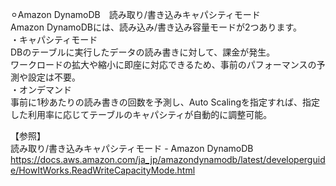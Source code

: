 ⚪︎Amazon DynamoDB　読み取り/書き込みキャパシティモード</br>
Amazon DynamoDBには、読み込み/書き込み容量モードが2つあります。</br>
・キャパシティモード</br>
DBのテーブルに実行したデータの読み書きに対して、課金が発生。</br>
ワークロードの拡大や縮小に即座に対応できるため、事前のパフォーマンスの予測や設定は不要。</br>
・オンデマンド</br>
事前に1秒あたりの読み書きの回数を予測し、Auto Scalingを指定すれば、指定した利用率に応じてテーブルのキャパシティが自動的に調整可能。</br>

【参照】</br>
読み取り/書き込みキャパシティモード - Amazon DynamoDB</br>
https://docs.aws.amazon.com/ja_jp/amazondynamodb/latest/developerguide/HowItWorks.ReadWriteCapacityMode.html</br>
</br></br>
